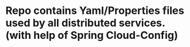 # Repo contains Yaml/Properties files used by all distributed services. (with help of Spring Cloud-Config)
